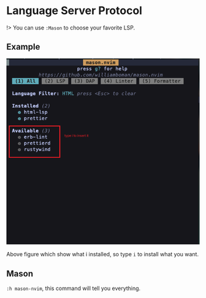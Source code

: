 # Language Server Protocol

!> You can use `:Mason` to choose your favorite LSP.

## Example

![](./asssets/mason-html-lsp-details.png)

Above figure which show what i installed, so type `i` to install what you want.

## Mason

`:h mason-nvim`, this command will tell you everything.
